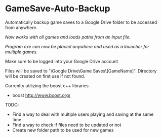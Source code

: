 # GameSave-Auto-Backup
Automatically backup game saves to a Google Drive folder to be accessed from anywhere.

*Now works with all games and loads paths from an input file.*

*Program exe can now be placed anywhere and used as a launcher for multiple games.*

Make sure to be logged into your Google Drive account

Files will be saved to "\Google Drive\Game Saves\\[GameName]". Directory will be created on first use if not found. 




Currenlty utilizing the boost c++ libraries.
- boost http://www.boost.org/ 



TODO:
- Find a way to deal with multiple users playing and saving at the same time.
- Find a way to check if files need to be updated or not
- Create new folder path to be used for new games